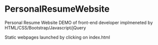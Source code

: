 # PersonalResumeWebsite
Personal Resume Website DEMO of front-end developer implmeneted by HTML/CSS/Bootstrap/Javascript/jQuery

Static webpages launched by clicking on index.html
